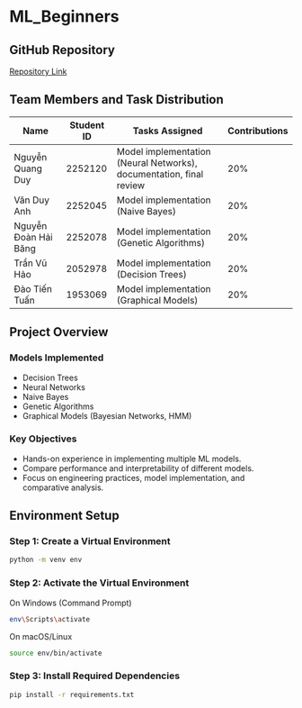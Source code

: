 # ML_Beginners

## GitHub Repository

[Repository Link](https://github.com/Acht8888/ML_Beginners.git)

## Team Members and Task Distribution

| Name                 | Student ID | Tasks Assigned                                                      | Contributions |
| -------------------- | ---------- | ------------------------------------------------------------------- | ------------- |
| Nguyễn Quang Duy     | 2252120    | Model implementation (Neural Networks), documentation, final review | 20%           |
| Văn Duy Anh          | 2252045    | Model implementation (Naive Bayes)                                  | 20%           |
| Nguyễn Đoàn Hải Băng | 2252078    | Model implementation (Genetic Algorithms)                           | 20%           |
| Trần Vũ Hảo          | 2052978    | Model implementation (Decision Trees)                               | 20%           |
| Đào Tiến Tuấn        | 1953069    | Model implementation (Graphical Models)                             | 20%           |

## Project Overview

### Models Implemented

- Decision Trees
- Neural Networks
- Naive Bayes
- Genetic Algorithms
- Graphical Models (Bayesian Networks, HMM)

### Key Objectives

- Hands-on experience in implementing multiple ML models.
- Compare performance and interpretability of different models.
- Focus on engineering practices, model implementation, and comparative analysis.

## Environment Setup

### Step 1: Create a Virtual Environment

```bash
python -m venv env
```

### Step 2: Activate the Virtual Environment

On Windows (Command Prompt)

```bash
env\Scripts\activate
```

On macOS/Linux

```bash
source env/bin/activate
```

### Step 3: Install Required Dependencies

```bash
pip install -r requirements.txt
```
